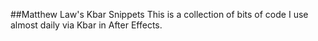 ##Matthew Law's Kbar Snippets
This is a collection of bits of code I use almost daily via Kbar in After Effects.